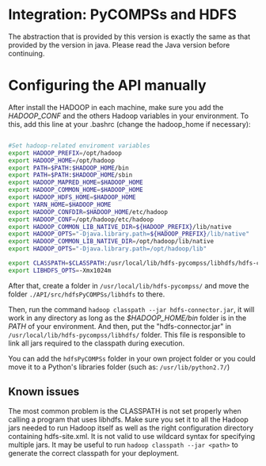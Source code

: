 # Integration: PyCOMPSs and HDFS

The abstraction that is provided by this version is exactly the same as that provided by the version in java. Please read the Java version before continuing.



# Configuring the API manually

After install the HADOOP in each machine, make sure you add the *HADOOP\_CONF* and the others Hadoop variables in your environment. To this, add this line at your .bashrc (change the hadoop_home if necessary): 

```bash

#Set hadoop-related enviroment variables
export HADOOP_PREFIX=/opt/hadoop
export HADOOP_HOME=/opt/hadoop
export PATH=$PATH:$HADOOP_HOME/bin
export PATH=$PATH:$HADOOP_HOME/sbin
export HADOOP_MAPRED_HOME=$HADOOP_HOME
export HADOOP_COMMON_HOME=$HADOOP_HOME
export HADOOP_HDFS_HOME=$HADOOP_HOME
export YARN_HOME=$HADOOP_HOME
export HADOOP_CONFDIR=$HADOOP_HOME/etc/hadoop
export HADOOP_CONF=/opt/hadoop/etc/hadoop
export HADOOP_COMMON_LIB_NATIVE_DIR=${HADOOP_PREFIX}/lib/native
export HADOOP_OPTS="-Djava.library.path=${HADOOP_PREFIX}/lib/native"
export HADOOP_COMMON_LIB_NATIVE_DIR=/opt/hadoop/lib/native
export HADOOP_OPTS="-Djava.library.path=/opt/hadoop/lib"

export CLASSPATH=$CLASSPATH:/usr/local/lib/hdfs-pycompss/libhdfs/hdfs-connector.jar
export LIBHDFS_OPTS=-Xmx1024m
```

After that, create a folder in `/usr/local/lib/hdfs-pycompss/` and move the folder `./API/src/hdfsPyCOMPSs/libhdfs` to there.

Then, run the command `hadoop classpath --jar hdfs-connector.jar`, it will work in any directory as long as the *$HADOOP_HOME/bin*  folder is in the *PATH* of your environment. And then, put the "hdfs-connector.jar" in `/usr/local/lib/hdfs-pycompss/libhdfs/` folder. This file is responsible to link all jars required to the classpath during execution.

You can add the `hdfsPyCOMPSs` folder in your own project folder or you could move it to a Python's libraries folder (such as: `/usr/lib/python2.7/`)


## Known issues

The most common problem is the CLASSPATH is not set properly when calling a program that uses libhdfs. Make sure you set it to all the Hadoop jars needed to run Hadoop itself as well as the right configuration directory containing hdfs-site.xml. It is not valid to use wildcard syntax for specifying multiple jars. It may be useful to run `hadoop classpath --jar <path>` to generate the correct classpath for your deployment. 


